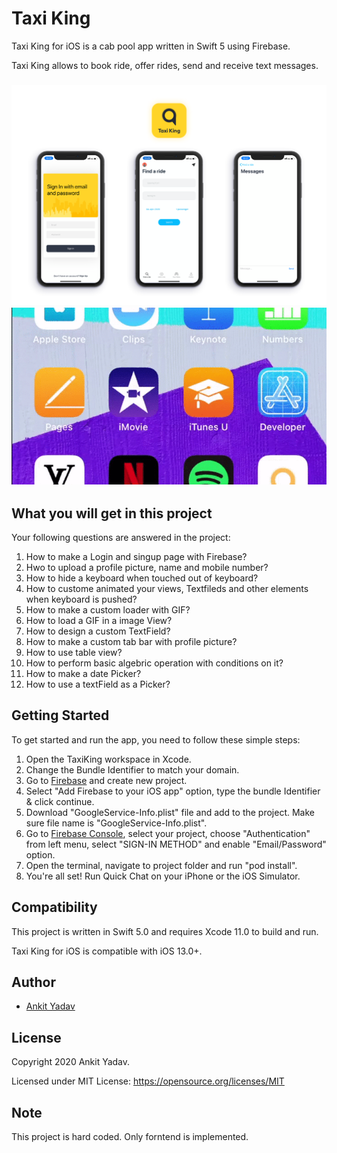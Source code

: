 # Taxi King

Taxi King for iOS is a cab pool app written in Swift 5 using Firebase.

Taxi King allows to book ride, offer rides, send and receive text messages.

<h3 align="center">
<img src="image2.png" alt="Screenshot of Taxi King for iOS" />
<img src="video1.gif" alt="Screenshot of Taxi King for iOS" />
</h3>

## What you will get in this project

Your following questions are answered in the project:

1. How to make a Login and singup page with Firebase?
2. Hwo to upload a profile picture, name and mobile number?
3. How to hide a keyboard when touched out of keyboard?
4. How to custome animated your views, Textfileds and other elements when keyboard is pushed?
5. How to make a custom loader with GIF?
6. How to load a GIF in a image View?
7. How to design a custom TextField?
8. How to make a custom tab bar with profile picture?
9. How to use table view?
10. How to perform basic algebric operation with conditions on it?
11. How to make a date Picker?
12. How to use a textField as a Picker?

## Getting Started

To get started and run the app, you need to follow these simple steps:

1. Open the TaxiKing workspace in Xcode.
2. Change the Bundle Identifier to match your domain.
3. Go to [Firebase](https://firebase.google.com) and create new project.
4. Select "Add Firebase to your iOS app" option, type the bundle Identifier & click continue.
5. Download "GoogleService-Info.plist" file and add to the project. Make sure file name is "GoogleService-Info.plist".
6. Go to [Firebase Console](https://console.firebase.google.com), select your project, choose "Authentication" from left menu, select "SIGN-IN METHOD" and enable "Email/Password" option.
7. Open the terminal, navigate to project folder and run "pod install". 
8. You're all set! Run Quick Chat on your iPhone or the iOS Simulator.


## Compatibility

This project is written in Swift 5.0 and requires Xcode 11.0 to build and run.

Taxi King for iOS is compatible with iOS 13.0+.

## Author

* [Ankit Yadav](https://www.instagram.com/thedrunkcoder/)

## License

Copyright 2020 Ankit Yadav.

Licensed under MIT License: https://opensource.org/licenses/MIT

## Note

This project is hard coded. Only forntend is implemented.
